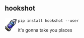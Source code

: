 ## hookshot

<img src="hookshot.png" align="left">

```
pip install hookshot --user
```

it's gonna take you places
